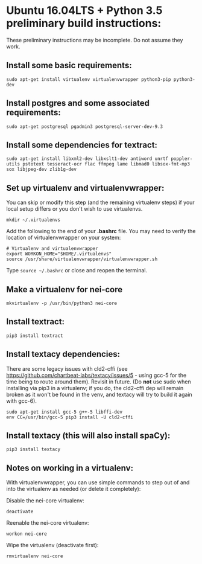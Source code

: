 # Ubuntu 16.04LTS + Python 3.5 preliminary build instructions:

These preliminary instructions may be incomplete. Do not assume they work.

## Install some basic requirements:

```shell
sudo apt-get install virtualenv virtualenvwrapper python3-pip python3-dev
```

## Install postgres and some associated requirements:

```shell
sudo apt-get postgresql pgadmin3 postgresql-server-dev-9.3
```

## Install some dependencies for textract:

```shell
sudo apt-get install libxml2-dev libxslt1-dev antiword unrtf poppler-utils pstotext tesseract-ocr flac ffmpeg lame libmad0 libsox-fmt-mp3 sox libjpeg-dev zlib1g-dev
```

## Set up virtualenv and virtualenvwrapper:

You can skip or modify this step (and the remaining virtualenv steps) if your local setup differs or you don't wish to use virtualenvs.

```shell
mkdir ~/.virtualenvs
```

Add the following to the end of your __.bashrc__ file. You may need to verify the location of virtualenvwrapper on your system:

```shell
# Virtualenv and virtualenvwrapper
export WORKON_HOME="$HOME/.virtualenvs"
source /usr/share/virtualenvwrapper/virtualenvwrapper.sh
```

Type ```source ~/.bashrc``` or close and reopen the terminal.

## Make a virtualenv for nei-core

```shell
mkvirtualenv -p /usr/bin/python3 nei-core
```

## Install textract:

```shell
pip3 install textract
```

## Install textacy dependencies: 

There are some legacy issues with cld2-cffi (see https://github.com/chartbeat-labs/textacy/issues/5 - using gcc-5 for the time being to route around them). Revisit in future. (Do __not__ use sudo when installing via pip3 in a virtualenv; if you do, the cld2-cffi dep will remain broken as it won't be found in the venv, and textacy will try to build it again with gcc-6).

```shell
sudo apt-get install gcc-5 g++-5 libffi-dev
env CC=/usr/bin/gcc-5 pip3 install -U cld2-cffi
```

## Install textacy (this will also install spaCy):

```shell
pip3 install textacy
```

## Notes on working in a virtualenv:

With virtualenvwrapper, you can use simple commands to step out of and into the virtualenv as needed (or delete it completely):

Disable the nei-core virtualenv:

```shell
deactivate
```

Reenable the nei-core virtualenv:
```shell
workon nei-core
```

Wipe the virtualenv (deactivate first):
```shell
rmvirtualenv nei-core
```
